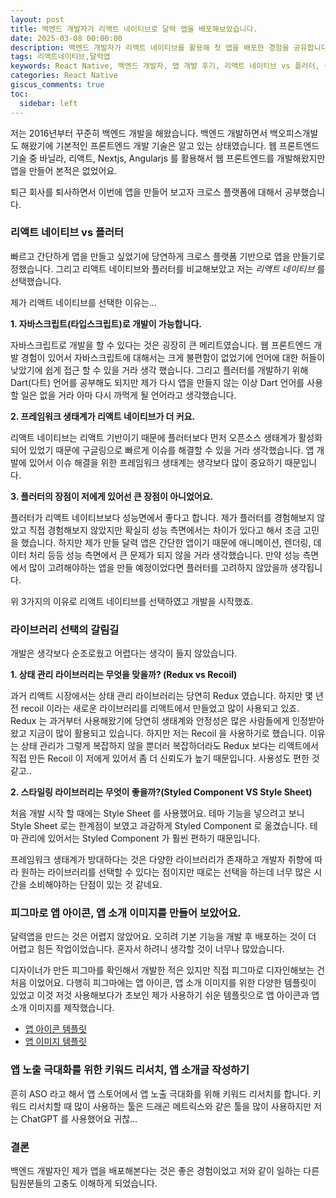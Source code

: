 ```yaml
---
layout: post
title: 백엔드 개발자가 리액트 네이티브로 달력 앱을 배포해보았습니다.
date: 2025-03-08 00:00:00
description: 백엔드 개발자가 리액트 네이티브를 활용해 첫 앱을 배포한 경험을 공유합니다. 리액트 네이티브 vs 플러터 비교, 상태 관리, 스타일링, ASO 키워드 리서치까지!
tags: 리액트네이티브,달력앱
keywords: React Native, 백엔드 개발자, 앱 개발 후기, 리액트 네이티브 vs 플러터, 상태 관리, Recoil, Styled Components, ASO, 앱스토어 최적화
categories: React Native
giscus_comments: true
toc:
  sidebar: left
---
```


저는 2016년부터 꾸준히 백엔드 개발을 해왔습니다. 백엔드 개발하면서 백오피스개발도 해왔기에 기본적인 프론트엔드 개발 기술은 알고 있는 상태였습니다.
웹 프론트엔드 기술 중 바닐라, 리액트, Nextjs, Angularjs 를 활용해서 웹 프론트엔드를 개발해왔지만 앱을 만들어 본적은 없었어요.

퇴근 회사를 퇴사하면서 이번에 앱을 만들어 보고자 크로스 플랫폼에 대해서 공부했습니다.

### 리액트 네이티브 vs 플러터

빠르고 간단하게 앱을 만들고 싶었기에 당연하게 크로스 플랫폼 기반으로 앱을 만들기로 정했습니다.
그리고 리액트 네이티브와 플러터를 비교해보았고 저는 _리액트 네이티브_ 를 선택했습니다.

제가 리액트 네이티브를 선택한 이유는...

**1. 자바스크립트(타입스크립트)로 개발이 가능합니다.**

자바스크립트로 개발을 할 수 있다는 것은 굉장히 큰 메리트였습니다. 웹 프론트엔드 개발 경험이 있어서 자바스크립트에 대해서는 크게 불편함이 없었기에 언어에 대한 허들이 낮았기에 쉽게 접근 할 수 있을 거라 생각 했습니다.
그리고 플러터를 개발하기 위해 Dart(다트) 언어를 공부해도 되지만 제가 다시 앱을 만들지 않는 이상 Dart 언어를 사용할 일은 없을 거라 아마 다시 까먹게 될 언어라고 생각했습니다.

**2. 프레임워크 생태계가 리액트 네이티브가 더 커요.**

리액트 네이티브는 리액트 기반이기 때문에 플러터보다 먼저 오픈소스 생태계가 활성화 되어 있었기 때문에 구글링으로 빠르게 이슈를 해결할 수 있을 거라 생각했습니다. 앱 개발에 있어서 이슈 해결을 위한 프레임워크 생태계는 생각보다 많이 중요하기 때문입니다.

**3. 플러터의 장점이 저에게 있어선 큰 장점이 아니었어요.**

플러터가 리액트 네이티브보다 성능면에서 좋다고 합니다. 제가 플러터를 경험해보지 않았고 직접 경험해보지 않았지만 확실히 성능 측면에서는 차이가 있다고 해서 조금 고민을 했습니다. 하지만 제가 만들 달력 앱은 간단한 앱이기 때문에 애니메이션, 렌더링, 데이터 처리 등등 성능 측면에서 큰 문제가 되지 않을 거라 생각했습니다. 만약 성능 측면에서 많이 고려해야하는 앱을 만들 예정이었다면 플러터를 고려하지 않았을까 생각됩니다.

위 3가지의 이유로 리액트 네이티브를 선택하였고 개발을 시작했죠.

### 라이브러리 선택의 갈림길

개발은 생각보다 순조로웠고 어렵다는 생각이 들지 않았습니다.

**1. 상태 관리 라이브러리는 무엇을 맞을까? (Redux vs Recoil)**

과거 리액트 시장에서는 상태 관리 라이브러리는 당연히 Redux 였습니다. 하지만 몇 년전 recoil 이라는 새로운 라이브러리를 리액트에서 만들었고 많이 사용되고 있죠. Redux 는 과거부터 사용해왔기에 당연히 생태계와 안정성은 많은 사람들에게 인정받아왔고 지금이 많이 활용되고 있습니다. 하지만 저는 Recoil 을 사용하기로 했습니다. 이유는 상태 관리가 그렇게 복잡하지 않을 뿐더러 복잡하더라도 Redux 보다는 리액트에서 직접 만든 Recoil 이 저에게 있어서 좀 더 신뢰도가 높기 때문입니다. 사용성도 편한 것 같고..

**2. 스타일링 라이브러리는 무엇이 좋을까?(Styled Component VS Style Sheet)**

처음 개발 시작 할 때에는 Style Sheet 를 사용했어요. 테마 기능을 넣으려고 보니 Style Sheet 로는 한계점이 보였고 과감하게 Styled Component 로 옮겼습니다. 테마 관리에 있어서는 Styled Component 가 훨씬 편하기 때문입니다.

프레임워크 생태계가 방대하다는 것은 다양한 라이브러리가 존재하고 개발자 취향에 따라 원하는 라이브러리를 선택할 수 있다는 점이지만 때로는 선택을 하는데 너무 많은 시간을 소비해야하는 단점이 있는 것 같네요.

### 피그마로 앱 아이콘, 앱 소개 이미지를 만들어 보았어요.

달력앱을 만드는 것은 어렵지 않았어요. 오히려 기본 기능을 개발 후 배포하는 것이 더 어렵고 힘든 작업이었습니다. 혼자서 하려니 생각할 것이 너무나 많았습니다.

디자이너가 만든 피그마를 확인해서 개발한 적은 있지만 직접 피그마로 디자인해보는 건 처음 이었어요.
다행히 피그마에는 앱 아이콘, 앱 소개 이미지를 위한 다양한 템플릿이 있었고 이것 저것 사용해보다가 초보인 제가 사용하기 쉬운 템플릿으로 앱 아이콘과 앱 소개 이미지를 제작했습니다.

- [앱 아이콘 템플릿](<https://www.figma.com/design/6VPVTMzVb65jwiyOQhIKLC/App-Icon-Toolkit---iOS%2FmacOS%2FAndroid-(Community)?m=auto&t=8rs8r8NsRwi6oqMx-6>)
- [앱 이미지 템플릿](<https://www.figma.com/design/P9dmo9eVszzV8Ej0HXXsNI/App-Store-Screenshot-Template-(Community)?m=auto&t=MNR6nfA6x2cdmcr5-6>)

### 앱 노출 극대화를 위한 키워드 리서치, 앱 소개글 작성하기

흔히 ASO 라고 해서 앱 스토어에서 앱 노출 극대화를 위해 키워드 리서치를 합니다.
키워드 리서치할 때 많이 사용하는 툴은 드래곤 메트릭스와 같은 툴을 많이 사용하지만 저는 ChatGPT 를 사용했어요 귀찮...

### 결론

백엔드 개발자인 제가 앱을 배포해본다는 것은 좋은 경험이었고 저와 같이 일하는 다른 팀원분들의 고충도 이해하게 되었습니다.
